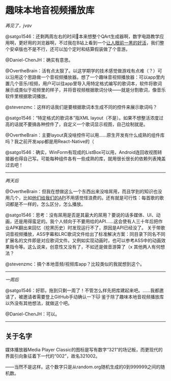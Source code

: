 # 趣味本地音视频播放库 #

*再见了，jvav*

@satgo1546：还剩两周左右的时间:dog:本来想整个QArt生成器啊，数字电路教学应用啊，更好用的浏览器啊，不过我在B站上看到一个[让人眼前一黑的好活](https://www.bilibili.com/video/av424928423)，我们整个安卓版也不是不行，还可以加个定时和结算假装做了个音游。

@Daniel-ChenJH：确实有意思。

@OvertheBrain：活有点太狠了。以这学期学的技术感觉做游戏有点难（？）可以沿用这个思路做一个音视频播放器。想了一个趣味音视频播放器：可以app里内置几个音乐/视频，用户可以往app里导入用特定格式编写的歌词本，软件将歌词展示成类似于视频里的样子，并将音视频根据歌词分块——就是分割歌词，像音乐软件里根据歌词播放。

@stevenzmc：这样的话我们是要根据歌词本生成不同的控件来展示歌词吗？

@satgo1546：“特定格式的歌词本”指XML layout（不是）。如果不想整活浓度过高的话就不要搞各种控件了，自定义一个歌词显示视图，自己绘制就是。

@OvertheBrain：主要layout真没啥控件可以用……原生开发有什么成熟的组件库吗？我之前开发app都是用React-Native的（

@satgo1546：确实，WinForm有现成的ListBox可以用，Android连回收视图转接器也得自己写。可能每种组件各有一些成熟的库，就用很长很长的依赖列表掩盖过去吧！

---

*两天后*

@OvertheBrain：但我在想做这么一个东西出来没啥屌用，而且学到的知识也没用几个，比如[他们给我们的API](https://bd-open-lesson.bytedance.com/#/apiList)不用感觉怪浪费的。还有就是可行性：每首歌的歌词都是不一样的，怎么区分，怎么播放。

@satgo1546：思考：没有屌用是否是其最大的屌用？要说的话多媒体、UI、动画，还是用得蛮足的。我个人倾向于不要用给的API……这会使有人三十年后把作业APK翻出来回忆（挖黑历史）时发现运行不了，原因是API已经没了。
关于带歌词音视频播放，ASS字幕和LRC歌词文件给出了标准解决方案：同目录下同名不同扩展名的文件即是对应歌词文件。又例如实现动画时，也可以参考ASS中的动画效果指令等。这么说来，创意性又没有了，不如还是做音游算了（x
其他两人有何想法？

@stevenzmc：搞个本地音频/视频库app？比较类似的我就想到这个。

---

*一周后*

@satgo1546：好耶，拖到只剩一周了！不管怎么样先把库建起来吧。……我都邀请了，被邀请者需要登上GitHub手动确认一下:cat: 鉴于除了趣味本地音视频播放库以外没有其他想法，就做这个吧。

@Daniel-ChenJH：可以。

---

## 关于名字 ##

媒体播放器Media Player Classic的图标是写有数字“321”的场记板，而更现代的界面引向象征着下一代的“002”，故名321002。

——当然不是这样。这个数字只是从random.org随机生成的0到999999之间的随机数。
